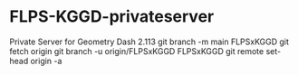 # FLPS-KGGD-privateserver
Private Server for Geometry Dash 2.113
git branch -m main FLPSxKGGD
git fetch origin
git branch -u origin/FLPSxKGGD FLPSxKGGD
git remote set-head origin -a
